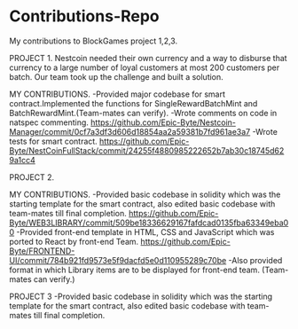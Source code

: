 # Contributions-Repo
My contributions to BlockGames project 1,2,3.


PROJECT 1.
Nestcoin needed their own currency and a way to disburse that currency to a large number of loyal customers at most 200 customers per batch. Our team took up the challenge and built a solution.

MY CONTRIBUTIONS.
-Provided major codebase for smart contract.Implemented the functions for SingleRewardBatchMint and BatchRewardMint.(Team-mates can verify).
-Wrote comments on code in natspec commenting. https://github.com/Epic-Byte/Nestcoin-Manager/commit/0cf7a3df3d606d18854aa2a59381b7fd961ae3a7
-Wrote tests for smart contract. https://github.com/Epic-Byte/NestCoinFullStack/commit/24255f4880985222652b7ab30c18745d629a1cc4

PROJECT 2.

MY CONTRIBUTIONS.
-Provided basic codebase in solidity which was the starting template for the smart contract, also edited basic codebase with team-mates till final completion. https://github.com/Epic-Byte/WEB3LIBRARY/commit/509be18336629167fafdcad0135fba63349eba00
-Provided front-end template in HTML, CSS and JavaScript which was ported to React by front-end Team. https://github.com/Epic-Byte/FRONTEND-UI/commit/784b921fd9573e5f9dacfd5e0d110955289c70be
-Also provided format in which Library items are to be displayed for front-end team. (Team-mates can verify.)


PROJECT 3
-Provided basic codebase in solidity which was the starting template for the smart contract, also edited basic codebase with team-mates till final completion. 
